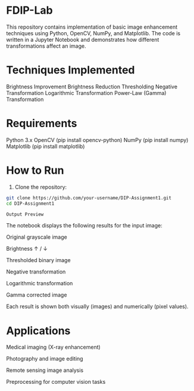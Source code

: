 # FDIP-Lab

This repository contains implementation of basic image enhancement techniques using Python, OpenCV, NumPy, and Matplotlib.
The code is written in a Jupyter Notebook and demonstrates how different transformations affect an image.

# Techniques Implemented
Brightness Improvement
Brightness Reduction
Thresholding
Negative Transformation
Logarithmic Transformation
Power-Law (Gamma) Transformation

# Requirements
Python 3.x
OpenCV (pip install opencv-python)
NumPy (pip install numpy)
Matplotlib (pip install matplotlib)

# How to Run
1. Clone the repository:

```bash
git clone https://github.com/your-username/DIP-Assignment1.git
cd DIP-Assignment1

Output Preview
```

The notebook displays the following results for the input image:

Original grayscale image

Brightness ↑ / ↓

Thresholded binary image

Negative transformation

Logarithmic transformation

Gamma corrected image

Each result is shown both visually (images) and numerically (pixel values).

# Applications
Medical imaging (X-ray enhancement)

Photography and image editing

Remote sensing image analysis

Preprocessing for computer vision tasks
